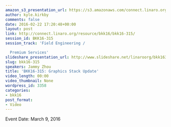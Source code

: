 ```yaml
---
amazon_s3_presentation_url: https://s3.amazonaws.com/connect.linaro.org/bkk16/Presentations/Wednesday/BKK16-315.pdf
author: kyle.kirkby
comments: false
date: 2016-02-22 17:20:48+00:00
layout: post
link: http://connect.linaro.org/resource/bkk16/bkk16-315/
session_id: BKK16-315
session_track: 'Field Engineering /

  Premium Services'
slideshare_presentation_url: http://www.slideshare.net/linaroorg/bkk16315-graphics-stack-update
slug: bkk16-315
speakers: Jammy Zhou
title: 'BKK16-315: Graphics Stack Update'
video_length: 00:00
video_thumbnail: None
wordpress_id: 3358
categories:
- bkk16
post_format:
- Video
---
```




Event Date: March 9, 2016
